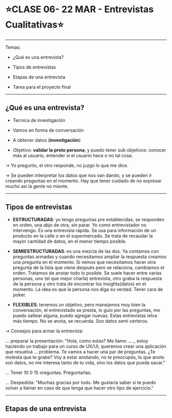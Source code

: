 # :star:CLASE 06- 22 MAR - Entrevistas Cualitativas:star:

---

Temas:

- ¿Qué es una entrevista?

- Tipos de entrevistas

- Etapas de una entrevista

- Tarea para el proyecto final

---

## ¿Qué es una entrevista?

- Tecnica de investigación

- Vamos en forma de conversación

- A obtener datos (**investigación**)

- Objetivo: **validar la proto persona**, y puedo tener sub objetivos: conocer más al usuario, entender si el usuario hace o no tal cosa.


-> Yo pregunto, el otro responde, no juzgo lo que me dice.

-> Se pueden interpretar los datos que nos van dando, y se pueden ir creando preguntas en el momento. Hay que tener cuidado de no expresar mucho asi la gente no miente.

---

## Tipos de entrevistas

- **ESTRUCTURADAS**: yo tengo preguntas pre establecidas, se responden en orden, una abjo de otra, sin parar. Yo como entrevistador no intervengo. Es una entrevista rápida. Se usa para información de un producto en la calle o en el supermercado. Se trata de recaudar la mayor cantidad de datos, en el menor tiempo posible.

- **SEMIESTRUCTURADAS**: es una mezcla de las dos. Ya contamos con preguntas armadas y cuando necesitamos ampliar la respuesta creamos una pregunta en el momento. Si vemos que necesitamos hacer otra pregunta de la lista que viene después pero se relaciona, cambiamos el orden. Tratamos de anotar todo lo posible. Se suele hacer entre varias personas, uno (el que mejor charla) entrevista, otro graba la respuesta de la persona y otro trata de encontrar los insights(datos) en el momento. La idea es que la persona nos diga su verdad. Tener cara de poker.

- **FLEXIBLES**: tenemos un objetivo, pero manejamos muy bien la conversación, el entrevistado se presta, lo guio por las preguntas, me puedo saltear alguna, puedo agregar nuevas. Estas entrevistas lelva más tiempo. No se anota, se recuerda. Son datos semi certeros.

-> Consejos para armar la entrevista:

... preparar la presentación: "Hola, como estas? Me llamo ....., estoy haciendo un trabajo para un curso de UX/UI, queremos crear una aplicación que resuelva ... problema. Te vamos a hacer una par de preguntas. ¿Te molesta que te grabe? Voy a estar anotando, no te preocupes, lo que anoto son datos, no me interesa tanto de tu vida, sino los datos que pueda sacar."

... Tener 10 0 15 oreguntas. Preguntarlas.

... Despedida: "Muchas gracias por todo. Me gustaría saber si te puedo volver a llamar en caso de que tenga que hacer otro tipo de ejercicio."


---

## Etapas de una entrevista
